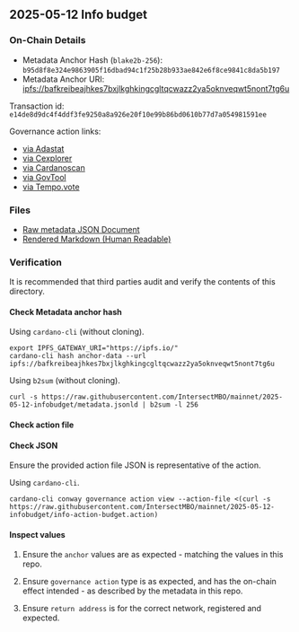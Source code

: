 ## 2025-05-12 Info budget

### On-Chain Details

- Metadata Anchor Hash (`blake2b-256`): `b95d8f8e324e9863905f16dbad94c1f25b28b933ae842e6f8ce9841c8da5b197`
- Metadata Anchor URI: <ipfs://bafkreibeajhkes7bxjlkghkingcgltqcwazz2ya5oknveqwt5nont7tg6u>

Transaction id: `e14de8d9dc4f4ddf3fe9250a8a926e20f10e99b86bd0610b77d7a054981591ee`

Governance action links:
  - [via Adastat](https://adastat.net/governances/e14de8d9dc4f4ddf3fe9250a8a926e20f10e99b86bd0610b77d7a054981591ee00)
  - [via Cexplorer](https://cexplorer.io/governance/18)
  - [via Cardanoscan](https://cardanoscan.io/govAction/gov_action1u9x73kwufaxa70lfy59g4ynwyrcsaxdcd0gxzzmh67s9fxq4j8hqqk2phgh)
  - [via GovTool](https://gov.tools/governance_actions/e14de8d9dc4f4ddf3fe9250a8a926e20f10e99b86bd0610b77d7a054981591ee#0)
  - [via Tempo.vote](https://tempo.vote/governance-actions)


### Files

- [Raw metadata JSON Document](./metadata.jsonld)
- [Rendered Markdown (Human Readable)](./metadata.jsonld.md)

### Verification

It is recommended that third parties audit and verify the contents of this directory.

#### Check Metadata anchor hash

Using `cardano-cli` (without cloning).

```shell
export IPFS_GATEWAY_URI="https://ipfs.io/"
cardano-cli hash anchor-data --url ipfs://bafkreibeajhkes7bxjlkghkingcgltqcwazz2ya5oknveqwt5nont7tg6u
```

Using `b2sum` (without cloning).

```shell
curl -s https://raw.githubusercontent.com/IntersectMBO/mainnet/2025-05-12-infobudget/metadata.jsonld | b2sum -l 256
```

#### Check action file

#### Check JSON

Ensure the provided action file JSON is representative of the action.

Using `cardano-cli`.

```shell
cardano-cli conway governance action view --action-file <(curl -s https://raw.githubusercontent.com/IntersectMBO/mainnet/2025-05-12-infobudget/info-action-budget.action)
```

#### Inspect values

1. Ensure the `anchor` values are as expected - matching the values in this repo.

2. Ensure `governance action` type is as expected, and has the on-chain effect intended - as described by the metadata in this repo.

3. Ensure `return address` is for the correct network, registered and expected.
